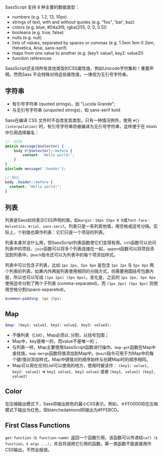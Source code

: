 SassScript 支持 8 种主要的数据类型：

- numbers (e.g. 1.2, 13, 10px)
- strings of text, with and without quotes (e.g. "foo", 'bar', baz)
- colors (e.g. blue, #04a3f9, rgba(255, 0, 0, 0.5))
- booleans (e.g. true, false)
- nulls (e.g. null)
- lists of values, separated by spaces or commas (e.g. 1.5em 1em 0 2em, Helvetica, Arial, sans-serif)
- maps from one value to another (e.g. (key1: value1, key2: value2))
- function references

SassScript还支持所有其他类型的CSS属性值，例如Unicode字符集和！重要声明。然而Sass 不会特殊对待这些属性值，一律视为无引号字符串。

## 字符串

- 有引号字符串 (quoted strings)，如 "Lucida Grande";
- 与无引号字符串 (unquoted strings)，如 sans-serif bold

Sass在编译 CSS 文件时不会改变其类型。只有一种情况例外，使用 `#{} (interpolation)` 时，有引号字符串将被编译为无引号字符串，这样便于在 mixin 中引用选择器名：

```scss
//  SCSS
@mixin message($selector) {
    body #{$selector}::before {
        content: 'Hello world!';
    }
}
@include message('.header');

// 输出
body .header::before {
  content: "Hello world!";
}
```

## 列表

列表是Sass如何表示CSS声明的值，如`margin：10px 15px 0 0`或`font-face：Helvetica，Arial，sans-serif`。列表只是一系列其他值，用空格或逗号分隔。实际上，个别值也算作列表：它们只是一个项目的列表。

列表本身并没什么用，但SassScript列表函数使它们变得有用。`nth`函数可以访问列表中的项目，`join`函数可以将多个列表连接在一起，`append`函数可以将项目添加到列表中。`@each`指令还可以为列表中的每个项添加样式。

列表中可以包含子列表，比如 `1px 2px, 5px 6px` 是包含 `1px 2px` 与 `5px 6px` 两个列表的列表。如果内外两层列表使用相同的分隔方式，则需要用圆括号包裹内层，所以也可以写成 `(1px 2px) (5px 6px)`。变化是，之前的 `1px 2px, 5px 6px` 使用逗号分割了两个子列表 (comma-separated)，而 `(1px 2px) (5px 6px)` 则使用空格分割(space-separated)。

```scss
$common-padding: 5px 10px;
```
## Map

```scss
$map: (key1: value1, key2: value2, key3: value3);
```

- 不像列表（List），Map必须以`,`分割，以括号包围；
- Map中，key是唯一的，而value不是唯一的；
- 与列表一样，Map主要使用SassScript函数进行操作。`map-get`函数在Map中查找值，`map-merge`函数将值添加到Map中。`@each`指令可用于为Map中的每个键/值对添加样式。Map中键值对的顺序始终与创建Map时的顺序相同。
- Map可以用在任何List可以使用的地方，使用时被读作： `(key1: value1, key2: value2)` => `key1 value1, key2 value2` 或者 `(key1, value1) (key2, value2)`

## Color

在压缩输出模式下，Sass将输出颜色的最小CSS表示。例如，＃FF0000将在压缩模式下输出为红色，但blanchedalmond将输出为#FFEBCD。

## First Class Functions

`get-function（$ function-name）`返回一个函数引用，该函数可以传递给`call（$ function，$ args ...）`，并且将调用它引用的函数。第一类函数不能直接用作CSS输出，不然会报错。





